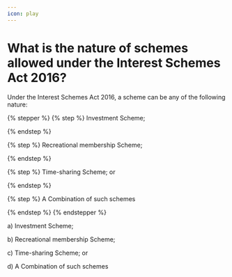 ```yaml
---
icon: play
---
```


# What is the nature of schemes allowed under the Interest Schemes Act 2016?

Under the Interest Schemes Act 2016, a scheme can be any of the following nature:

{% stepper %}
{% step %}
Investment Scheme;


{% endstep %}

{% step %}
Recreational membership Scheme;


{% endstep %}

{% step %}
Time-sharing Scheme; or


{% endstep %}

{% step %}
A Combination of such schemes


{% endstep %}
{% endstepper %}

a) Investment Scheme;

b) Recreational membership Scheme;

c) Time-sharing Scheme; or

d) A Combination of such schemes
